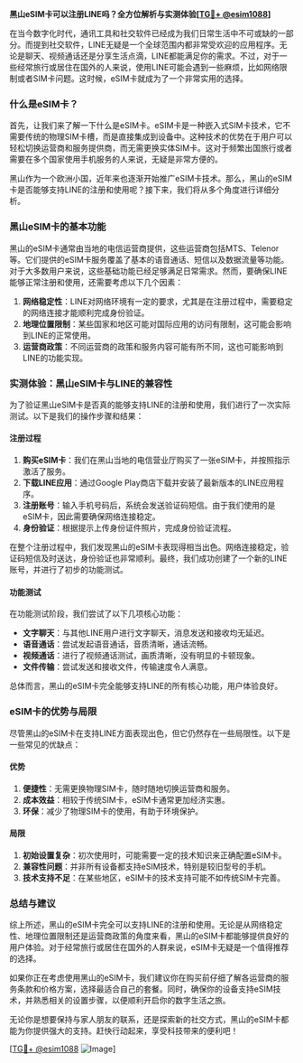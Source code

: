 **黑山eSIM卡可以注册LINE吗？全方位解析与实测体验[[TG💪+ @esim1088](https://t.me/s/esim1088)]**

在当今数字化时代，通讯工具和社交软件已经成为我们日常生活中不可或缺的一部分。而提到社交软件，LINE无疑是一个全球范围内都非常受欢迎的应用程序。无论是聊天、视频通话还是分享生活点滴，LINE都能满足你的需求。不过，对于一些经常旅行或居住在国外的人来说，使用LINE可能会遇到一些麻烦，比如网络限制或者SIM卡问题。这时候，eSIM卡就成为了一个非常实用的选择。

### 什么是eSIM卡？

首先，让我们来了解一下什么是eSIM卡。eSIM卡是一种嵌入式SIM卡技术，它不需要传统的物理SIM卡槽，而是直接集成到设备中。这种技术的优势在于用户可以轻松切换运营商和服务提供商，而无需更换实体SIM卡。这对于频繁出国旅行或者需要在多个国家使用手机服务的人来说，无疑是非常方便的。

黑山作为一个欧洲小国，近年来也逐渐开始推广eSIM卡技术。那么，黑山的eSIM卡是否能够支持LINE的注册和使用呢？接下来，我们将从多个角度进行详细分析。

### 黑山eSIM卡的基本功能

黑山的eSIM卡通常由当地的电信运营商提供，这些运营商包括MTS、Telenor等。它们提供的eSIM卡服务覆盖了基本的语音通话、短信以及数据流量等功能。对于大多数用户来说，这些基础功能已经足够满足日常需求。然而，要确保LINE能够正常注册和使用，还需要考虑以下几个因素：

1. **网络稳定性**：LINE对网络环境有一定的要求，尤其是在注册过程中，需要稳定的网络连接才能顺利完成身份验证。
2. **地理位置限制**：某些国家和地区可能对国际应用的访问有限制，这可能会影响到LINE的正常使用。
3. **运营商政策**：不同运营商的政策和服务内容可能有所不同，这也可能影响到LINE的功能实现。

### 实测体验：黑山eSIM卡与LINE的兼容性

为了验证黑山eSIM卡是否真的能够支持LINE的注册和使用，我们进行了一次实际测试。以下是我们的操作步骤和结果：

#### 注册过程

1. **购买eSIM卡**：我们在黑山当地的电信营业厅购买了一张eSIM卡，并按照指示激活了服务。
2. **下载LINE应用**：通过Google Play商店下载并安装了最新版本的LINE应用程序。
3. **注册账号**：输入手机号码后，系统会发送验证码短信。由于我们使用的是eSIM卡，因此需要确保网络连接稳定。
4. **身份验证**：根据提示上传身份证件照片，完成身份验证流程。

在整个注册过程中，我们发现黑山的eSIM卡表现得相当出色。网络连接稳定，验证码短信及时送达，身份验证也非常顺利。最终，我们成功创建了一个新的LINE账号，并进行了初步的功能测试。

#### 功能测试

在功能测试阶段，我们尝试了以下几项核心功能：

- **文字聊天**：与其他LINE用户进行文字聊天，消息发送和接收均无延迟。
- **语音通话**：尝试发起语音通话，音质清晰，通话流畅。
- **视频通话**：进行了视频通话测试，画质清晰，没有明显的卡顿现象。
- **文件传输**：尝试发送和接收文件，传输速度令人满意。

总体而言，黑山的eSIM卡完全能够支持LINE的所有核心功能，用户体验良好。

### eSIM卡的优势与局限

尽管黑山的eSIM卡在支持LINE方面表现出色，但它仍然存在一些局限性。以下是一些常见的优缺点：

#### 优势

1. **便捷性**：无需更换物理SIM卡，随时随地切换运营商和服务。
2. **成本效益**：相较于传统SIM卡，eSIM卡通常更加经济实惠。
3. **环保**：减少了物理SIM卡的使用，有助于环境保护。

#### 局限

1. **初始设置复杂**：初次使用时，可能需要一定的技术知识来正确配置eSIM卡。
2. **兼容性问题**：并非所有设备都支持eSIM技术，特别是较旧型号的手机。
3. **技术支持不足**：在某些地区，eSIM卡的技术支持可能不如传统SIM卡完善。

### 总结与建议

综上所述，黑山的eSIM卡完全可以支持LINE的注册和使用。无论是从网络稳定性、地理位置限制还是运营商政策的角度来看，黑山的eSIM卡都能够提供良好的用户体验。对于经常旅行或居住在国外的人群来说，eSIM卡无疑是一个值得推荐的选择。

如果你正在考虑使用黑山的eSIM卡，我们建议你在购买前仔细了解各运营商的服务条款和价格方案，选择最适合自己的套餐。同时，确保你的设备支持eSIM技术，并熟悉相关的设置步骤，以便顺利开启你的数字生活之旅。

无论你是想要保持与家人朋友的联系，还是探索新的社交方式，黑山的eSIM卡都能为你提供强大的支持。赶快行动起来，享受科技带来的便利吧！

[[TG💪+ @esim1088](https://t.me/s/esim1088) ![Image](https://i.postimg.cc/4NQfJmqS/Snipaste-2025-05-13-00-14-12.png)]